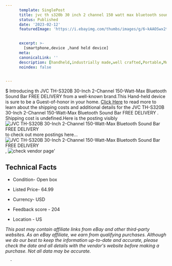 ```yaml
---
      template: SinglePost
      title: jvc th s320b 30 inch 2 channel 150 watt max bluetooth sound bar free delivery 
      status: Published
      date: '2023-02-12'
      featuredImage: 'https://i.ebayimg.com/thumbs/images/g/6~kAAOSwx2tjSzJG/s-l225.jpg'
       

      excerpt: >-
        [smartphone,device ,hand held device]
      meta:
      canonicalLink: ''
      description: [handheld,industrially made,well crafted,Portable,Mobile,Compact,Convenient,Lightweight,Maneuverable,Man-portable,Miniature,Carriable,Hand-held,Light,Holdable,Transportable,Mobile device,Pocket-sized,On-the-go,Wireless,Cordless,Compact size,Convenient size, smartphone,device ,hand held device]
      noindex: false
      

---
```

$
      Introducing th JVC TH-S320B 30-Inch 2-Channel 150-Watt-Max Bluetooth Sound Bar FREE DELIVERY  from a well-known brand.This Hand-held device  is sure to be a Guest-of-honor in your home. [Click Here](https://www.ebay.com/itm/225293971459?hash=item3474913003%3Ag%3A6%7EkAAOSwx2tjSzJG&mkevt=1&mkcid=1&mkrid=711-53200-19255-0&campid=%253CePNCampaignId%253E&customid=%253CreferenceId%253E&toolid=10049) to read more to learn about the shipping costs and additional details for the JVC TH-S320B 30-Inch 2-Channel 150-Watt-Max Bluetooth Sound Bar FREE DELIVERY . Shipping cost is undefined.Here is the posting visibly ![JVC TH-S320B 30-Inch 2-Channel 150-Watt-Max Bluetooth Sound Bar FREE DELIVERY ](https://i.ebayimg.com/thumbs/images/g/6~kAAOSwx2tjSzJG/s-l225.jpg) to check out more postings here... ![JVC TH-S320B 30-Inch 2-Channel 150-Watt-Max Bluetooth Sound Bar FREE DELIVERY ](https://i.ebayimg.com/images/g/6~kAAOSwx2tjSzJG/s-l960.jpg), ![check vendor page]()'

      

 ## Technical Facts 



     
      

 - Condition- Open box 


      

 - Listed Price- 64.99 


      

 - Currency- USD 


      

 - Feedback score - 204 


      

 - Location - US 


      
      

 *_This post may contain affiliate links from eBay and other third-party websites. As an eBay affiliate, we earn from qualifying purchases. Although we do our best to keep the information up-to-date and accurate, please check the date and all details with the vendor's website before making a purchase. Not all data may be accurate._*




      -
